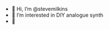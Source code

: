 - 👋 Hi, I’m @stevemilkins
- 👀 I’m interested in DIY analogue synth
- 🌱



<!---
stevemilkins/stevemilkins is a ✨ special ✨ repository because its `README.md` (this file) appears on your GitHub profile.
You can click the Preview link to take a look at your changes.
--->
